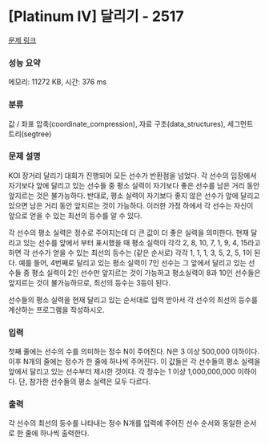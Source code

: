 # [Platinum IV] 달리기 - 2517 

[문제 링크](https://www.acmicpc.net/problem/2517) 

### 성능 요약

메모리: 11272 KB, 시간: 376 ms

### 분류

값 / 좌표 압축(coordinate_compression), 자료 구조(data_structures), 세그먼트 트리(segtree)

### 문제 설명

<p>KOI 장거리 달리기 대회가 진행되어 모든 선수가 반환점을 넘었다. 각 선수의 입장에서 자기보다 앞에 달리고 있는 선수들 중 평소 실력이 자기보다 좋은 선수를 남은 거리 동안 앞지르는 것은 불가능하다. 반대로, 평소 실력이 자기보다 좋지 않은 선수가 앞에 달리고 있으면 남은 거리 동안 앞지르는 것이 가능하다. 이러한 가정 하에서 각 선수는 자신이 앞으로 얻을 수 있는 최선의 등수를 알 수 있다. </p>

<p>각 선수의 평소 실력은 정수로 주어지는데 더 큰 값이 더 좋은 실력을 의미한다. 현재 달리고 있는 선수를 앞에서 부터 표시했을 때 평소 실력이 각각 2, 8, 10, 7, 1, 9, 4, 15라고 하면 각 선수가 얻을 수 있는 최선의 등수는 (같은 순서로) 각각 1, 1, 1, 3, 5, 2, 5, 1이 된다. 예를 들어, 4번째로 달리고 있는 평소 실력이 7인 선수는 그 앞에서 달리고 있는 선수들 중 평소 실력이 2인 선수만 앞지르는 것이 가능하고 평소실력이 8과 10인 선수들은 앞지르는 것이 불가능하므로, 최선의 등수는 3등이 된다.</p>

<p>선수들의 평소 실력을 현재 달리고 있는 순서대로 입력 받아서 각 선수의 최선의 등수를 계산하는 프로그램을 작성하시오.</p>

### 입력 

 <p>첫째 줄에는 선수의 수를 의미하는 정수 N이 주어진다. N은 3 이상 500,000 이하이다. 이후 N개의 줄에는 정수가 한 줄에 하나씩 주어진다. 이 값들은 각 선수들의 평소 실력을 앞에서 달리고 있는 선수부터 제시한 것이다. 각 정수는 1 이상 1,000,000,000 이하이다. 단, 참가한 선수들의 평소 실력은 모두 다르다.  </p>

### 출력 

 <p>각 선수의 최선의 등수를 나타내는 정수 N개를 입력에 주어진 선수 순서와 동일한 순서로 한 줄에 하나씩 출력한다.</p>

